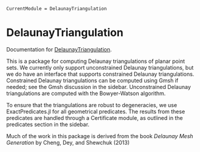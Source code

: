 ```@meta
CurrentModule = DelaunayTriangulation
```

# DelaunayTriangulation

Documentation for [DelaunayTriangulation](https://github.com/DanielVandH/DelaunayTriangulation.jl).

This is a package for computing Delaunay triangulations of planar point sets. We currently only support unconstrained Delaunay triangulations, but we do have an interface that supports constrained Delaunay triangulations. Constrained Delaunay triangulations can be computed using Gmsh if needed; see the Gmsh discussion in the sidebar. Unconstrained Delaunay triangulations are computed with the Bowyer-Watson algorithm.

To ensure that the triangulations are robust to degeneracies, we use ExactPredicates.jl for all geometrical predicates. The results from these predicates are handled through a Certificate module, as outlined in the predicates section in the sidebar.

Much of the work in this package is derived from the book *Delaunay Mesh Generation* by Cheng, Dey, and Shewchuk (2013)